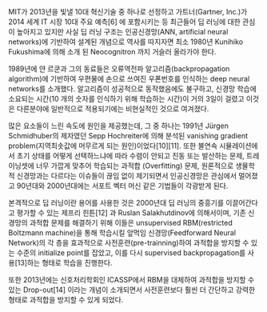 MIT가 2013년을 빛낼 10대 혁신기술 중 하나로 선정하고 가트너(Gartner, Inc.)가 2014 세계 IT 시장 10대 주요 예측[6] 에 포함시키는 등 최근들어 딥 러닝에 대한 관심이 높아지고 있지만 사실 딥 러닝 구조는 인공신경망(ANN, artificial neural networks)에 기반하여 설계된 개념으로 역사를 따지자면 최소 1980년 Kunihiko Fukushima에 의해 소개 된 Neocognitron 까지 거슬러 올라가야 한다.

1989년에 얀 르쿤과 그의 동료들은 오류역전파 알고리즘(backpropagation algorithm)에 기반하여 우편물에 손으로 쓰여진 우푠번호를 인식하는 deep neural networks를 소개했다. 알고리즘이 성공적으로 동작했음에도 불구하고, 신경망 학습에 소요되는 시간(10 개의 숫자를 인식하기 위해 학습하는 시간)이 거의 3일이 걸렸고 이것은 다른분야에 일반적으로 적용되기에는 비현실적인 것으로 여겨졌다.

많은 요소들이 느린 속도에 원인을 제공했는데, 그 중 하나는 1991년 Jürgen Schmidhuber의 제자였던 Sepp Hochreiter에 의해 분석된 vanishing gradient problem(지역최솟값에 머무르게 되는 원인)이었다[10][11]. 또한 불연속 시뮬레이션에서 초기 상태를 어떻게 선택하느냐에 따라 수렴이 안되고 진동 또는 발산하는 문제, 트레이닝셋에 너무 가깝게 맞추어 학습되는 과적합 (Overfitting) 문제, 원론적으로 생물학적 신경망과는 다르다는 이슈들이 끊임 없이 제기되면서 인공신경망은 관심에서 멀어졌고 90년대와 2000년대에는 서포트 벡터 머신 같은 기법들이 각광받게 된다.

본격적으로 딥 러닝이란 용어를 사용한 것은 2000년대 딥 러닝의 중흥기를 이끌어간다고 평가할 수 있는 제프리 힌튼[12] 과 Ruslan Salakhutdinov에 의해서이며, 기존 신경망의 과적합 문제를 해결하기 위해 이들은 unsupervised RBM(restricted Boltzmann machine)을 통해 학습시킬 앞먹임 신경망(Feedforward Neural Network)의 각 층을 효과적으로 사전훈련(pre-trainning)하여 과적합을 방지할 수 있는 수준의 initialize point를 잡았고, 이를 다시 supervised backpropagation를 사용[13]하는 형태로 학습을 진행한다.

또한 2013년에는 신호처리학회인 ICASSP에서 RBM을 대체하여 과적합을 방지할 수 있는 Drop-out[14] 이라는 개념이 소개되면서 사전훈련보다 훨씬 더 간단하고 강력한 형태로 과적합을 방지할 수 있게 되었다.
